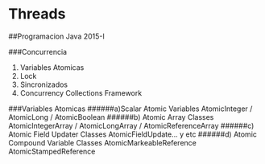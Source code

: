 # Threads
##Programacion Java
2015-I

###Concurrencia
1) Variables Atomicas 
2) Lock
3) Sincronizados
4) Concurrency Collections Framework

###Variables Atomicas
######a)Scalar Atomic Variables
AtomicInteger / AtomicLong / AtomicBoolean
######b) Atomic Array Classes
AtomicIntegerArray / AtomicLongArray / AtomicReferenceArray
######c) Atomic Field Updater Classes
AtomicFieldUpdate... y etc
######d) Atomic Compound Variable Classes
AtomicMarkeableReference
AtomicStampedReference

